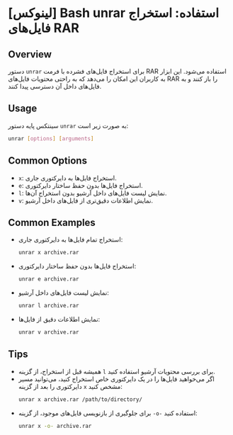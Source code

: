 # [لینوکس] Bash unrar استفاده: استخراج فایل‌های RAR

## Overview
دستور `unrar` برای استخراج فایل‌های فشرده با فرمت RAR استفاده می‌شود. این ابزار به کاربران این امکان را می‌دهد که به راحتی محتویات فایل‌های RAR را باز کنند و به فایل‌های داخل آن دسترسی پیدا کنند.

## Usage
سینتکس پایه دستور `unrar` به صورت زیر است:

```bash
unrar [options] [arguments]
```

## Common Options
- `x`: استخراج فایل‌ها به دایرکتوری جاری.
- `e`: استخراج فایل‌ها بدون حفظ ساختار دایرکتوری.
- `l`: نمایش لیست فایل‌های داخل آرشیو بدون استخراج آن‌ها.
- `v`: نمایش اطلاعات دقیق‌تری از فایل‌های داخل آرشیو.

## Common Examples
- استخراج تمام فایل‌ها به دایرکتوری جاری:
  ```bash
  unrar x archive.rar
  ```

- استخراج فایل‌ها بدون حفظ ساختار دایرکتوری:
  ```bash
  unrar e archive.rar
  ```

- نمایش لیست فایل‌های داخل آرشیو:
  ```bash
  unrar l archive.rar
  ```

- نمایش اطلاعات دقیق از فایل‌ها:
  ```bash
  unrar v archive.rar
  ```

## Tips
- همیشه قبل از استخراج، از گزینه `l` برای بررسی محتویات آرشیو استفاده کنید.
- اگر می‌خواهید فایل‌ها را در یک دایرکتوری خاص استخراج کنید، می‌توانید مسیر دایرکتوری را بعد از گزینه `x` مشخص کنید:
  ```bash
  unrar x archive.rar /path/to/directory/
  ```
- برای جلوگیری از بازنویسی فایل‌های موجود، از گزینه `-o-` استفاده کنید:
  ```bash
  unrar x -o- archive.rar
  ```